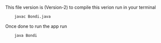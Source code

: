 This file version is (Version-2) to compile this verion run in your terminal

```bash
    javac Bondi.java
```

Once done to run the app run

```bash
    java Bondi
```